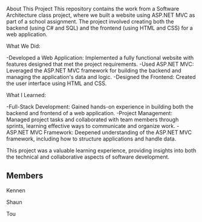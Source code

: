 About This Project
This repository contains the work from a Software Architecture class project, where we built a website using ASP.NET MVC as part of a school assignment. The project involved creating both the backend (using C# and SQL) and the frontend (using HTML and CSS) for a web application.

What We Did:

-Developed a Web Application: Implemented a fully functional website with features designed that met the project requirements.
-Used ASP.NET MVC: Leveraged the ASP.NET MVC framework for building the backend and managing the application's data and logic.
-Designed the Frontend: Created the user interface using HTML and CSS.

What I Learned:

-Full-Stack Development: Gained hands-on experience in building both the backend and frontend of a web application.
-Project Management: Managed project tasks and collaborated with team members through sprints, learning effective ways to communicate and organize work.
-ASP.NET MVC Framework: Deepened understanding of the ASP.NET MVC framework, including how to structure applications and handle data.

This project was a valuable learning experience, providing insights into both the technical and collaborative aspects of software development.

## Members
Kennen

Shaun

Tou
